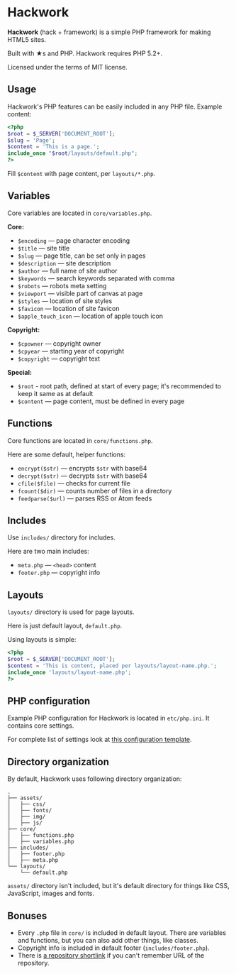# Hackwork

**Hackwork** (hack + framework) is a simple PHP framework for making HTML5
sites.

Built with &#9733;s and PHP. Hackwork requires PHP 5.2+.

Licensed under the terms of MIT license.

## Usage

Hackwork's PHP features can be easily included in any PHP file. Example
content:

```php
<?php
$root = $_SERVER['DOCUMENT_ROOT'];
$slug = 'Page';
$content = 'This is a page.';
include_once "$root/layouts/default.php";
?>
```

Fill `$content` with page content, per `layouts/*.php`.

## Variables

Core variables are located in `core/variables.php`.

**Core:**

* `$encoding` — page character encoding
* `$title` — site title
* `$slug` — page title, can be set only in pages
* `$description` — site description
* `$author` — full name of site author
* `$keywords` — search keywords separated with comma
* `$robots` — robots meta setting
* `$viewport` — visible part of canvas at page
* `$styles` — location of site styles
* `$favicon` — location of site favicon
* `$apple_touch_icon` — location of apple touch icon

**Copyright:**

* `$cpowner` — copyright owner
* `$cpyear` — starting year of copyright
* `$copyright` — copyright text

**Special:**

* `$root` - root path, defined at start of every page; it's recommended to keep
it same as at default
* `$content` — page content, must be defined in every page

## Functions

Core functions are located in `core/functions.php`.

Here are some default, helper functions:

* `encrypt($str)` — encrypts `$str` with base64
* `decrypt($str)` — decrypts `$str` with base64
* `cfile($file)` — checks for current file
* `fcount($dir)` — counts number of files in a directory
* `feedparse($url)` — parses RSS or Atom feeds

## Includes

Use `includes/` directory for includes.

Here are two main includes:

* `meta.php` — `<head>` content
* `footer.php` — copyright info

## Layouts

`layouts/` directory is used for page layouts.

Here is just default layout, `default.php`.

Using layouts is simple:

```php
<?php
$root = $_SERVER['DOCUMENT_ROOT'];
$content = 'This is content, placed per layouts/layout-name.php.';
include_once 'layouts/layout-name.php';
?>
```

## PHP configuration

Example PHP configuration for Hackwork is located in `etc/php.ini`. It
contains core settings.

For complete list of settings look at
[this configuration template](http://www.reallylinux.com/docs/php.ini).

## Directory organization

By default, Hackwork uses following directory organization:

```
.
├── assets/
│   ├── css/
│   ├── fonts/
│   ├── img/
│   ├── js/
├── core/
│   ├── functions.php
│   ├── variables.php
├── includes/
│   ├── footer.php
│   ├── meta.php
└── layouts/
    └── default.php
```

`assets/` directory isn't included, but it's default directory for things like
CSS, JavaScript, images and fonts.

## Bonuses

* Every `.php` file in `core/` is included in default layout. There are
variables and functions, but you can also add other things, like classes.
* Copyright info is included in default footer (`includes/footer.php`).
* There is [a repository shortlink](http://git.io/hackwork) if you can't
remember URL of the repository.